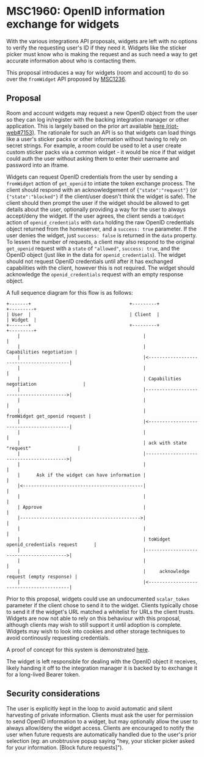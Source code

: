# MSC1960: OpenID information exchange for widgets

With the various integrations API proposals, widgets are left with no options to verify the
requesting user's ID if they need it. Widgets like the sticker picker must know who is making
the request and as such need a way to get accurate information about who is contacting them.

This proposal introduces a way for widgets (room and account) to do so over the `fromWidget`
API proposed by [MSC1236](https://github.com/matrix-org/matrix-doc/issues/1236).


## Proposal

Room and account widgets may request a new OpenID object from the user so they can log in/register with
the backing integration manager or other application. This is largely based on the prior art available
[here (riot-web#7153)](https://github.com/vector-im/riot-web/issues/7153). The rationale for such an
API is so that widgets can load things like a user's sticker packs or other information without having
to rely on secret strings. For example, a room could be used to let a user create custom sticker packs
via a common widget - it would be nice if that widget could auth the user without asking them to enter
their username and password into an iframe.

Widgets can request OpenID credentials from the user by sending a `fromWidget` action of `get_openid`
to intiate the token exchange process. The client should respond with an acknowledgement of
`{"state":"request"}` (or `{"state":"blocked"}` if the client/user doesn't think the widget is safe).
The client should then prompt the user if the widget should be allowed to get details about the user,
optionally providing a way for the user to always accept/deny the widget. If the user agrees, the
client sends a `toWidget` action of `openid_credentials` with `data` holding the raw OpenID credentials
object returned from the homeserver, and a `success: true` parameter. If the user denies the widget,
just `success: false` is returned in the `data` property. To lessen the number of requests, a client may
also respond to the original `get_openid` request with a `state` of `"allowed"`, `success: true`, and
the OpenID object (just like in the data for `openid_credentials`). The widget should not request OpenID
credentials until after it has exchanged capabilities with the client, however this is not required. The
widget should acknowledge the `openid_credentials` request with an empty response object.

A full sequence diagram for this flow is as follows:

```
+-------+                                    +---------+                                +---------+
| User  |                                    | Client  |                                | Widget  |
+-------+                                    +---------+                                +---------+
    |                                             |                                          |
    |                                             |                 Capabilities negotiation |
    |                                             |<-----------------------------------------|
    |                                             |                                          |
    |                                             | Capabilities negotiation                 |
    |                                             |----------------------------------------->|
    |                                             |                                          |
    |                                             |            fromWidget get_openid request |
    |                                             |<-----------------------------------------|
    |                                             |                                          |
    |                                             | ack with state "request"                 |
    |                                             |----------------------------------------->|
    |                                             |                                          |
    |      Ask if the widget can have information |                                          |
    |<--------------------------------------------|                                          |
    |                                             |                                          |
    | Approve                                     |                                          |
    |-------------------------------------------->|                                          |
    |                                             |                                          |
    |                                             | toWidget openid_credentials request      |
    |                                             |----------------------------------------->|
    |                                             |                                          |
    |                                             |     acknowledge request (empty response) |
    |                                             |<-----------------------------------------|
```

Prior to this proposal, widgets could use an undocumented `scalar_token` parameter if the client chose to
send it to the widget. Clients typically chose to send it if the widget's URL matched a whitelist for URLs
the client trusts. Widgets are now not able to rely on this behaviour with this proposal, although clients
may wish to still support it until adoption is complete. Widgets may wish to look into cookies and other
storage techniques to avoid continously requesting credentials.

A proof of concept for this system is demonstrated [here](https://github.com/matrix-org/matrix-react-sdk/pull/2781).

The widget is left responsible for dealing with the OpenID object it receives, likely handing it off to
the integration manager it is backed by to exchange it for a long-lived Bearer token.

## Security considerations

The user is explicitly kept in the loop to avoid automatic and silent harvesting of private information.
Clients must ask the user for permission to send OpenID information to a widget, but may optionally allow
the user to always allow/deny the widget access. Clients are encouraged to notify the user when future
requests are automatically handled due to the user's prior selection (eg: an unobtrusive popup saying
"hey, your sticker picker asked for your information. [Block future requests]").
